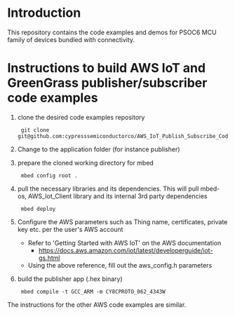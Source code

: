 # Introduction
This repository contains the code examples and demos for PSOC6 MCU family of devices bundled with connectivity.

# Instructions to build AWS IoT and GreenGrass publisher/subscriber code examples

1. clone the desired code examples repository
 
	    git clone git@github.com:cypresssemiconductorco/AWS_IoT_Publish_Subscribe_Code_Examples.git

2. Change to the application folder (for instance publisher)

3. prepare the cloned working directory for mbed
        
        mbed config root .

4. pull the necessary libraries and its dependencies.
This will pull mbed-os, AWS_Iot_Client library and its internal 3rd party dependencies

        mbed deploy

5. Configure the AWS parameters such as Thing name, certificates, private key etc. per the user's AWS account
	- Refer to 'Getting Started with AWS IoT' on the AWS documentation
	    - https://docs.aws.amazon.com/iot/latest/developerguide/iot-gs.html
	- Using the above reference, fill out the aws_config.h parameters

6. build the publisher app (.hex binary)

        mbed compile -t GCC_ARM -m CY8CPROTO_062_4343W  

The instructions for the other AWS code examples are similar.